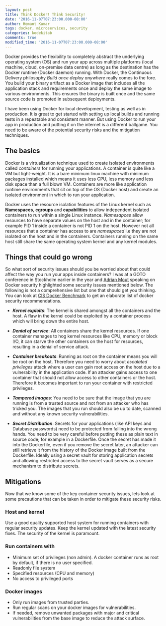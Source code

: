 ```yaml
---
layout: post
title: Think Docker! Think Security!
date: '2016-11-07T07:23:00.000-08:00'
author: Hemant Kumar
tags: docker, microservices, security
categories: kodekitab
comments: true
modified_time: '2016-11-07T07:23:00.000-08:00'
---
```


Docker provides the flexibility to completely abstract the underlying operating system (OS) and run your app across multiple platforms (local machine, cloud, on-premise data centre) as long as the destination has the Docker runtime (Docker daemon) running. With Docker, the Continuous Delivery philosophy *Build once deploy anywhere* really comes to the fore. You build your binary artifact as a Docker image that includes all the application stack and requirements once and deploy the same image to various environments. This ensures the binary is built once and the same source code is promoted in subsequent deployments.

I have been using Docker for local development, testing as well as in production. It is great to get started with setting up local builds and running tests in a repeatable and consistent manner. But using Docker to run your app in production and putting it on the internet is a different ballgame. You need to be aware of the potential security risks and the mitigation techniques.

## The basics
Docker is a virtualization technique used to create isolated environments called *containers* for running your applications. A container is quite like a VM but light-weight. It is a bare minimum linux machine with minimum packages installed which means it uses less CPU, less memory and less disk space than a full blown VM. Containers are more like application runtime environments that sit on top of the OS (Docker host) and create an isolated environment in which to run your application.

Docker uses the resource isolation features of the Linux kernel such as **Namespaces**, **cgroups** and **capabilities** to allow independent isolated containers to run within a single Linux instance. *Namesapces* allow resources to have separate values on the host and in the container; for example PID 1 inside a container is not PID 1 on the host.  However not all resources that a container has access to are *namespaced* i.e they are not isolated on the host and in the containers. Containers running on the same host still share the same operating system kernel and any kernel modules.

## Things that could go wrong
So what sort of security issues should you be worried about that could affect the way you run your apps inside containers? I was at a GOTO conference in Stockholm earlier in the year and [Adrian Mout](https://twitter.com/adrianmouat) speaking on Docker security highlighted some security issues mentioned below. The following is not a comprehensive list but one that should get you thinking. You can look at [CIS Docker Benchmark](https://benchmarks.cisecurity.org/tools2/docker/CIS_Docker_1.11.0_Benchmark_v1.0.0.pdf) to get an elaborate list of docker security recommendations.

* ***Kernel exploits***: The kernel is shared amongst all the containers and the host. A flaw in the kernel could be exploited by a container process which will bring down the entire host.

* ***Denial of service***: All containers share the kernel resources. If one container manages to hog kernel resources like CPU, memory or block I/O, it can starve the other containers on the host for resources, resulting in a denial of service attack.

* ***Container breakouts***: Running as root on the container means you will be root on the host. Therefore you need to worry about *escalated privileges* attack where a user can gain root access on the host due to a vulnerability in the application code. If an attacker gains access to one container that should not allow access to other containers or the host. Therefore it becomes important to run your container with restricted privileges.

* ***Tampered images***: You need to be sure that the image that you are running is from a trusted source and not from an attacker who has tricked you. The images that you run should also be up to date, scanned and without any known security vulnerabilities.

* ***Secret Distribution***: Secrets for your applications (like API keys and Database passwords) need to be protected from falling into the wrong hands. You need to be very careful before putting these as plain text in source code; for example in a Dockerfile. Once the secret has made it into the Dockerfile, even if you remove the secret later, an attacker can still retrieve it from the history of the Docker image built from the Dockerfile. Ideally using a secret vault for storing application secrets and allowing restricted access to the secret vault serves as a secure mechanism to distribute secrets.

## Mitigations

Now that we know some of the key container security issues, lets look at some precautions that can be taken in order to mitigate these security risks.

### Host and kernel
Use a good quality supported host system for running containers with regular security updates. Keep the kernel updated with the latest security fixes. The security of the kernel is paramount.

### Run containers with
  * Minimum set of privileges (non admin). A docker container runs as root by default, if there is no user specified.
  * Readonly file system
  * Specified resources (CPU and memory)
  * No access to privileged ports


### Docker images
* Only run images from trusted parties.
* Run regular scans on your docker images for vulnerabilities.
* If needed, remove unwanted packages with major and critical vulnerabilities from the base image to reduce the attack surface.
